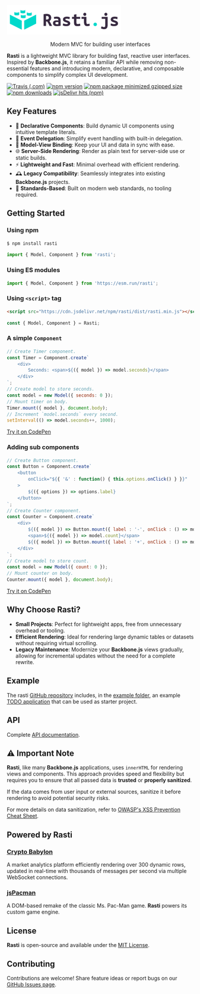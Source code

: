 <picture>
    <source media="(prefers-color-scheme: dark)" srcset="docs/logo.svg">
    <img alt="Rasti.js" src="docs/logo.svg" height="80">
</picture>

<p align="center">
Modern MVC for building user interfaces
</p>

**Rasti** is a lightweight MVC library for building fast, reactive user interfaces. Inspired by **Backbone.js**, it retains a familiar API while removing non-essential features and introducing modern, declarative, and composable components to simplify complex UI development.

[![Travis (.com)](https://img.shields.io/travis/com/8tentaculos/rasti?style=flat-square)](https://app.travis-ci.com/8tentaculos/rasti)
[![npm version](https://img.shields.io/npm/v/rasti.svg?style=flat-square)](https://www.npmjs.com/package/rasti)
[![npm package minimized gzipped size](https://img.shields.io/bundlejs/size/rasti?style=flat-square)](https://unpkg.com/rasti/dist/rasti.min.js)
[![npm downloads](https://img.shields.io/npm/dm/rasti.svg?style=flat-square)](https://www.npmjs.com/package/rasti)
[![jsDelivr hits (npm)](https://img.shields.io/jsdelivr/npm/hm/rasti?style=flat-square)](https://www.jsdelivr.com/package/npm/rasti)

## Key Features  

- 🌟 **Declarative Components**: Build dynamic UI components using intuitive template literals.  
- 🎯 **Event Delegation**: Simplify event handling with built-in delegation.  
- 🔗 **Model-View Binding**: Keep your UI and data in sync with ease.  
- 🌐 **Server-Side Rendering**: Render as plain text for server-side use or static builds.  
- ⚡ **Lightweight and Fast**: Minimal overhead with efficient rendering.  
- 🕰️ **Legacy Compatibility**: Seamlessly integrates into existing **Backbone.js** projects.
- 📐 **Standards-Based**: Built on modern web standards, no tooling required. 

## Getting Started

### Using npm

```bash
$ npm install rasti
```

```javascript
import { Model, Component } from 'rasti';
```

### Using ES modules

```javascript
import { Model, Component } from 'https://esm.run/rasti';
```

### Using `<script>` tag

```html
<script src="https://cdn.jsdelivr.net/npm/rasti/dist/rasti.min.js"></script>
```

```javascript
const { Model, Component } = Rasti;
```

### A simple `Component`

```javascript
// Create Timer component.
const Timer = Component.create`
    <div>
        Seconds: <span>${({ model }) => model.seconds}</span>
    </div>
`;
// Create model to store seconds.
const model = new Model({ seconds: 0 });
// Mount timer on body.
Timer.mount({ model }, document.body);
// Increment `model.seconds` every second.
setInterval(() => model.seconds++, 1000);
```

[Try it on CodePen](https://codepen.io/8tentaculos/pen/gOQxaOE?editors=0010)

### Adding sub components

```javascript
// Create Button component.
const Button = Component.create`
    <button
        onClick="${{ '&' : function() { this.options.onClick() } }}"
    >
        ${({ options }) => options.label}
    </button>
`;
// Create Counter component.
const Counter = Component.create`
    <div>
        ${({ model }) => Button.mount({ label : '-', onClick : () => model.count-- })}
        <span>${({ model }) => model.count}</span>
        ${({ model }) => Button.mount({ label : '+', onClick : () => model.count++ })}
    </div>
`;
// Create model to store count.
const model = new Model({ count: 0 });
// Mount counter on body.
Counter.mount({ model }, document.body);
```

[Try it on CodePen](https://codepen.io/8tentaculos/pen/ZEZarEQ?editors=0010)

## Why Choose **Rasti**?  

- **Small Projects**: Perfect for lightweight apps, free from unnecessary overhead or tooling.  
- **Efficient Rendering**: Ideal for rendering large dynamic tables or datasets without requiring virtual scrolling.  
- **Legacy Maintenance**: Modernize your **Backbone.js** views gradually, allowing for incremental updates without the need for a complete rewrite.

## Example

The rasti [GitHub repository](https://github.com/8tentaculos/rasti) includes, in the [example folder](https://github.com/8tentaculos/rasti/tree/master/example/todo), an example [TODO application](https://rasti.js.org/example/todo/index.html) that can be used as starter project.

## API

Complete [API documentation](/docs/api.md).

## ⚠️ Important Note

**Rasti**, like many **Backbone.js** applications, uses `innerHTML` for rendering views and components. This approach provides speed and flexibility but requires you to ensure that all passed data is **trusted** or **properly sanitized**.

If the data comes from user input or external sources, sanitize it before rendering to avoid potential security risks.

For more details on data sanitization, refer to [OWASP's XSS Prevention Cheat Sheet](https://cheatsheetseries.owasp.org/cheatsheets/Cross_Site_Scripting_Prevention_Cheat_Sheet.html).


## Powered by **Rasti**

### [Crypto Babylon](https://cryptobabylon.net)  

A market analytics platform efficiently rendering over 300 dynamic rows, updated in real-time with thousands of messages per second via multiple WebSocket connections.  

### [jsPacman](https://pacman.js.org)

A DOM-based remake of the classic Ms. Pac-Man game. **Rasti** powers its custom game engine.  

## License

**Rasti** is open-source and available under the [MIT License](LICENSE).

## Contributing

Contributions are welcome! Share feature ideas or report bugs on our [GitHub Issues page](https://github.com/8tentaculos/rasti/issues).

